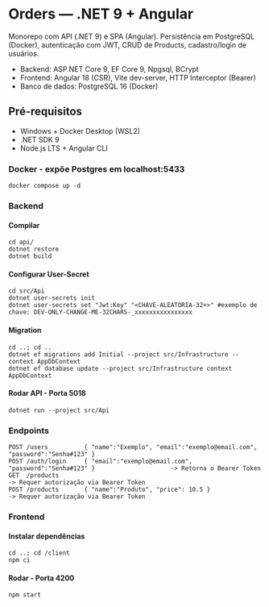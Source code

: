 # Orders — .NET 9 + Angular

Monorepo com API (.NET 9) e SPA (Angular). Persistência em PostgreSQL (Docker), autenticação com JWT, CRUD de Products, cadastro/login de usuários.

* Backend: ASP.NET Core 9, EF Core 9, Npgsql, BCrypt
* Frontend: Angular 18 (CSR), Vite dev-server, HTTP Interceptor (Bearer)
* Banco de dados: PostgreSQL 16 (Docker)

## Pré-requisitos

* Windows + Docker Desktop (WSL2)
* .NET SDK 9
* Node.js LTS + Angular CLI

### Docker - expõe Postgres em localhost:5433
~~~
docker compose up -d
~~~

### Backend

#### Compilar
~~~
cd api/
dotnet restore
dotnet build
~~~

#### Configurar User-Secret
~~~
cd src/Api
dotnet user-secrets init
dotnet user-secrets set "Jwt:Key" "<CHAVE-ALEATORIA-32+>" #exemplo de chave: DEV-ONLY-CHANGE-ME-32CHARS-_xxxxxxxxxxxxxxxx
~~~

#### Migration
~~~
cd ..; cd ..
dotnet ef migrations add Initial --project src/Infrastructure --context AppDbContext
dotnet ef database update --project src/Infrastructure context AppDbContext
~~~

#### Rodar API - Porta 5018
~~~
dotnet run --project src/Api
~~~

### Endpoints
~~~
POST /users          { "name":"Exemplo", "email":"exemplo@email.com", "password":"Senha#123" }
POST /auth/login     { "email":"exemplo@email.com", "password":"Senha#123" }                     -> Retorna o Bearer Token
GET  /products                                                                                   -> Requer autorização via Bearer Token
POST /products       { "name":"Produto", "price": 10.5 }                                         -> Requer autorização via Bearer Token
~~~

### Frontend

#### Instalar dependências
~~~
cd ..; cd /client
npm ci
~~~

#### Rodar - Porta 4200
~~~
npm start
~~~

